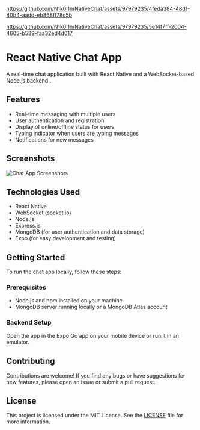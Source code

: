 

https://github.com/N1k0l1n/NativeChat/assets/97979235/4feda384-48d1-40b4-aadd-eb868ff78c5b



https://github.com/N1k0l1n/NativeChat/assets/97979235/5e14f7ff-2004-4605-b539-faa32ed4d017

# React Native Chat App

A real-time chat application built with React Native and a WebSocket-based Node.js backend .

## Features

- Real-time messaging with multiple users
- User authentication and registration
- Display of online/offline status for users
- Typing indicator when users are typing messages
- Notifications for new messages

## Screenshots

![Chat App Screenshots](screenshots.png)

## Technologies Used

- React Native
- WebSocket (socket.io)
- Node.js
- Express.js
- MongoDB (for user authentication and data storage)
- Expo (for easy development and testing)

## Getting Started

To run the chat app locally, follow these steps:

### Prerequisites

- Node.js and npm installed on your machine
- MongoDB server running locally or a MongoDB Atlas account

### Backend Setup


 Open the app in the Expo Go app on your mobile device or run it in an emulator.

## Contributing

Contributions are welcome! If you find any bugs or have suggestions for new features, please open an issue or submit a pull request.

## License

This project is licensed under the MIT License. See the [LICENSE](LICENSE) file for more information.


